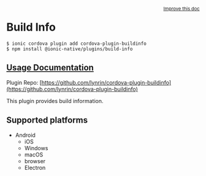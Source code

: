 <a style="float:right;font-size:12px;" href="http://github.com/danielsogl/awesome-cordova-plugins/edit/master/src/@awesome-cordova-plugins/plugins/build-info/index.ts#L1">
  Improve this doc
</a>

# Build Info

```
$ ionic cordova plugin add cordova-plugin-buildinfo
$ npm install @ionic-native/plugins/build-info
```

## [Usage Documentation](https://ionicframework.com/docs/native/build-info/)

Plugin Repo: [https://github.com/lynrin/cordova-plugin-buildinfo](https://github.com/lynrin/cordova-plugin-buildinfo)

This plugin provides build information.

## Supported platforms

- Android
  - iOS
  - Windows
  - macOS
  - browser
  - Electron
  


